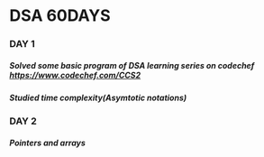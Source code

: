 # DSA 60DAYS
### DAY 1
##### Solved some basic program of DSA learning series on codechef  https://www.codechef.com/CCS2

##### Studied time complexity(Asymtotic notations)

### DAY 2
##### Pointers and arrays
       

  

